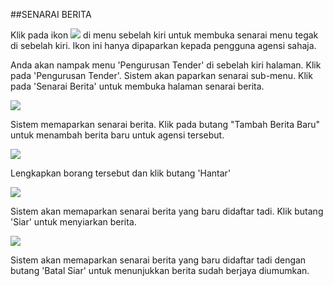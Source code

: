 ##SENARAI BERITA

Klik pada ikon ![](/docs/public/content/images/tender/icon_magik.png) di menu sebelah kiri untuk membuka senarai menu tegak di sebelah kiri. Ikon ini hanya dipaparkan kepada pengguna agensi sahaja.

Anda akan nampak menu 'Pengurusan Tender' di sebelah kiri halaman. Klik pada 'Pengurusan Tender'. Sistem akan paparkan senarai sub-menu. Klik pada 'Senarai Berita' untuk membuka halaman senarai berita.

![](/docs/public/content/images/tender/menu_tegak.png)

Sistem memaparkan senarai berita. Klik pada butang "Tambah Berita Baru" untuk menambah berita baru untuk agensi tersebut.

![](/docs/public/content/images/berita/senarai_berita.png)

Lengkapkan borang tersebut dan klik butang 'Hantar'

![](/docs/public/content/images/berita/borang.png)

Sistem akan memaparkan senarai berita yang baru didaftar tadi. Klik butang 'Siar' untuk menyiarkan berita.

![](/docs/public/content/images/berita/senarai_berita_ada.png)

Sistem akan memaparkan senarai berita yang baru didaftar tadi dengan butang 'Batal Siar' untuk menunjukkan berita sudah berjaya diumumkan.


